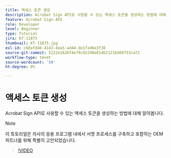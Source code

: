 ```yaml
---
title: 액세스 토큰 생성
description: Acrobat Sign API로 사용할 수 있는 액세스 토큰을 생성하는 방법에 대해 알아봅니다
feature: Acrobat Sign API
role: Developer
level: Beginner
type: Tutorial
jira: KT-11075
thumbnail: KT-11075.jpg
exl-id: c68afd4b-4143-4ea5-ad44-de1fa46e3f30
source-git-commit: 5222e1626f4e79c02298e81d621216469753ca72
workflow-type: tm+mt
source-wordcount: '59'
ht-degree: 0%

---
```


# 액세스 토큰 생성

Acrobat Sign API로 사용할 수 있는 액세스 토큰을 생성하는 방법에 대해 알아봅니다.

>[!NOTE]
>
>이 튜토리얼은 자사의 응용 프로그램 내에서 서명 프로세스를 구축하고 포함하는 OEM 파트너를 위해 특별히 고안되었습니다.

>[!VIDEO](https://video.tv.adobe.com/v/347350?hidetitle=true)

